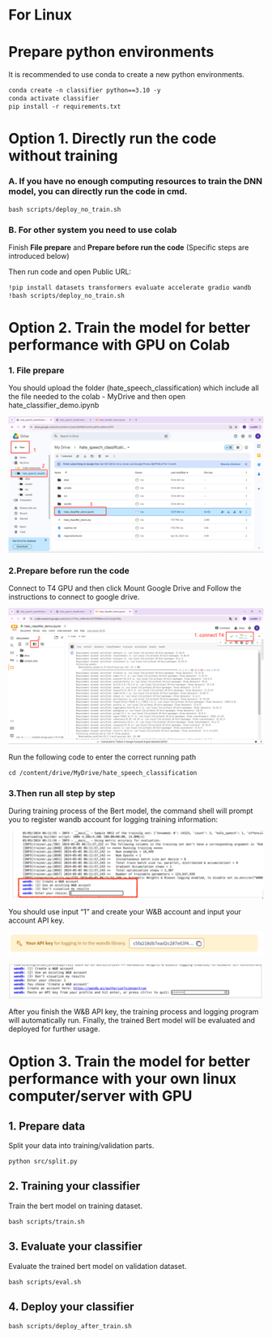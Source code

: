 # For Linux

# Prepare python environments

It is recommended to use conda to create a new python environments.
```
conda create -n classifier python==3.10 -y
conda activate classifier
pip install -r requirements.txt
```

# Option 1. Directly run the code without training

### A. If you have no enough computing resources to train the DNN model, you can directly run the code in cmd.

```
bash scripts/deploy_no_train.sh
```

### B. For other system you need to use colab

Finish **File prepare** and **Prepare before run the code** (Specific steps are introduced below)

Then run code and open Public URL:

```
!pip install datasets transformers evaluate accelerate gradio wandb
!bash scripts/deploy_no_train.sh
```

# Option 2. Train the model for better performance with GPU on Colab

### 1. File prepare

You should upload the folder (hate_speech_classification) which include all the file needed to the colab - MyDrive and then open hate_classifier_demo.ipynb

![Image_20240506010410](./img/Image_20240506010410.png)

### 2.Prepare before run the code

Connect to T4 GPU and then click Mount Google Drive and Follow the instructions to connect to google drive.

![Image_20240506010702](./img/Image_20240506010702.png)

Run the following code to enter the correct running path

```
cd /content/drive/MyDrive/hate_speech_classification
```

### 3.Then run all step by step

During training process of the Bert model, the command shell will prompt you to register wandb account for logging training information: 

![Image_20240506014409](./img/Image_20240506014409.png)

You should use input “1” and create your W&B account and input your account API key.

![Image_20240506014446](./img/Image_20240506014446.png)

![Image_20240506014509](./img/Image_20240506014509.png)

After you finish the W&B API key, the training process and logging program will automatically run. Finally, the trained Bert model will be evaluated and deployed for further usage. 

# Option 3. Train the model for better performance with your own linux computer/server with GPU

## 1. Prepare data
Split your data into training/validation parts.
```
python src/split.py
```


## 2. Training your classifier
Train the bert model on training dataset.
```
bash scripts/train.sh
```

## 3. Evaluate your classifier
Evaluate the trained bert model on validation dataset.
```
bash scripts/eval.sh
```


## 4. Deploy your classifier
```
bash scripts/deploy_after_train.sh
```
